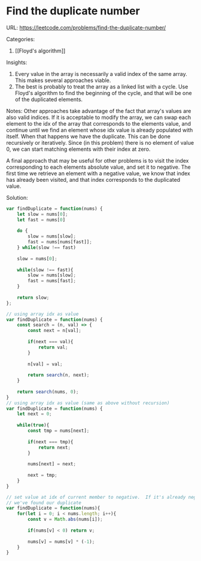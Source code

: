 # Find the duplicate number

URL: https://leetcode.com/problems/find-the-duplicate-number/

Categories:
1. [[Floyd's algorithm]]

Insights:
1. Every value in the array is necessarily a valid index of the same array.  This makes several approaches viable.
2. The best is probably to treat the array as a linked list with a cycle.  Use Floyd's algorithm to find the beginning of the cycle, and that will be one of the duplicated elements.

Notes:
Other approaches take advantage of the fact that array's values are also valid indices.  If it is acceptable to modify the array, we can swap each element to the idx of the array that corresponds to the elements value, and continue until we find an element whose idx value is already populated with itself.  When that happens we have the duplicate.  This can be done recursively or iteratively.  Since (in this problem) there is no element of value 0, we can start matching elements with their index at zero.

A final approach that may be useful for other problems is to visit the index corresponding to each elements absolute value, and set it to negative.  The first time we retrieve an element with a negative value, we know that index has already been visited, and that index corresponds to the duplicated value.

Solution:
```javascript
var findDuplicate = function(nums) {
    let slow = nums[0];
    let fast = nums[0]
    
    do {
        slow = nums[slow];
        fast = nums[nums[fast]];
    } while(slow !== fast)
    
    slow = nums[0];
    
    while(slow !== fast){
        slow = nums[slow];
        fast = nums[fast];
    }
    
    return slow;
};

// using array idx as value
var findDuplicate = function(nums) {
    const search = (n, val) => {
        const next = n[val];
        
        if(next === val){
            return val;
        }
        
        n[val] = val;
        
        return search(n, next);
    }
    
    return search(nums, 0);
}
// using array idx as value (same as above without recursion)
var findDuplicate = function(nums) {
    let next = 0;
    
    while(true){
        const tmp = nums[next];
        
        if(next === tmp){
            return next;
        }
        
        nums[next] = next;
        
        next = tmp;
    }
}

// set value at idx of current member to negative.  If it's already negative,
// we've found our duplicate
var findDuplicate = function(nums){
    for(let i = 0; i < nums.length; i++){
        const v = Math.abs(nums[i]);
        
        if(nums[v] < 0) return v;
        
        nums[v] = nums[v] * (-1);
    }
}
```